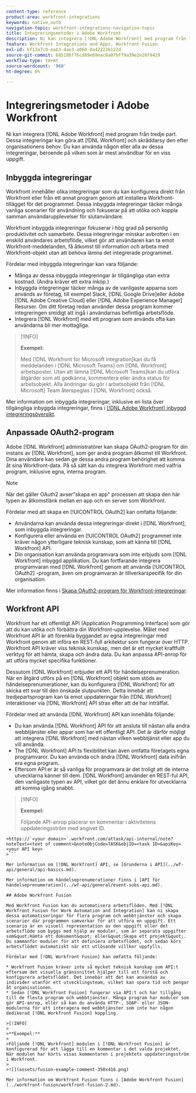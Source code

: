 ```yaml
---
content-type: reference
product-area: workfront-integrations
keywords: native,ootb
navigation-topic: workfront-integrations-navigation-topic
title: Integreringsmetoder i Adobe Workfront
description: Ni kan integrera [!DNL Adobe Workfront] med program från tredje part. Dessa integreringar kan göra att [!DNL Workfront] och skräddarsy den efter organisationens behov. Du kan använda någon eller alla av dessa integreringar, beroende på vilken som är mest användbar för en viss uppgift.
feature: Workfront Integrations and Apps, Workfront Fusion
exl-id: bf13a7c9-eab3-4ae3-a060-8a422236122d
source-git-commit: 685186f76cd89e69eac0a07bff9a39e2e28f9429
workflow-type: tm+mt
source-wordcount: '960'
ht-degree: 0%

---
```


# Integreringsmetoder i Adobe Workfront

Ni kan integrera [!DNL Adobe Workfront] med program från tredje part. Dessa integreringar kan göra att [!DNL Workfront] och skräddarsy den efter organisationens behov. Du kan använda någon eller alla av dessa integreringar, beroende på vilken som är mest användbar för en viss uppgift.

## Inbyggda integreringar

Workfront innehåller olika integreringar som du kan konfigurera direkt från Workfront eller från ett annat program genom att installera Workfront-tillägget för det programmet. Dessa inbyggda integreringar täcker många vanliga scenarier för användning och fokuserar på att utöka och koppla samman användarupplevelser för slutanvändare.

Workfront inbyggda integreringar fokuserar i hög grad på personlig produktivitet och samarbete. Dessa integreringar minskar avbrotten i en enskild användares arbetsflöde, vilket gör att användaren kan ta emot Workfront-meddelanden, få åtkomst till information och arbeta med Workfront-objekt utan att behöva lämna det integrerade programmet.

Fördelar med inbyggda integreringar kan vara följande:

* Många av dessa inbyggda integreringar är tillgängliga utan extra kostnad. (Andra kräver ett extra inköp.)
* Inbyggda integreringar täcker många av de vanligaste apparna som används av företag, till exempel Slack, [!DNL Google Drive]eller Adobe [!DNL Adobe Creative Cloud] eller [!DNL Adobe Experience Manager] Resurser. Om ditt företag redan använder dessa program kommer integreringen smidigt att ingå i användarnas befintliga arbetsflöde.
* Integrera [!DNL Workfront] med ett program som används ofta kan användarna bli mer mottagliga.

>[!INFO]
>
>**Exempel:**
>
>Med [!DNL Workfront for Microsoft integration]kan du få meddelanden i [!DNL Microsoft Teams] om [!DNL Workfront] arbetsposter. Utan att lämna [!DNL Microsoft Teams]kan du utföra åtgärder som att godkänna, kommentera eller ändra status för arbetsobjekt. Alla ändringar du gör i arbetsobjekt från [!DNL Microsoft] Team återspeglas i [!DNL Workfront] också.

Mer information om inbyggda integreringar, inklusive en lista över tillgängliga inbyggda integreringar, finns i [[!DNL Adobe Workfront] inbyggd integreringsöversikt](../workfront-integrations-and-apps/built-in-integrations-non-admin.md).

## Anpassade OAuth2-program

Adobe [!DNL Workfront] administratörer kan skapa OAuth2-program för din instans av [!DNL Workfront], som ger andra program åtkomst till Workfront. Dina användare kan sedan ge dessa andra program behörighet att komma åt sina Workfront-data. På så sätt kan du integrera Workfront med valfria program, inklusive egna, interna program.

>[!NOTE]
>
>När det gäller OAuth2 avser&quot;skapa en app&quot; processen att skapa den här typen av åtkomstlänk mellan en app och en server som Workfront.

Fördelar med att skapa en [!UICONTROL OAuth2] kan omfatta följande:

* Användarna kan använda dessa integreringar direkt i [!DNL Workfront], som inbyggda integreringar.
* Konfigurera eller använda en [!UICONTROL OAuth2] programmet inte kräver någon ytterligare teknisk kunskap, som att känna till [!DNL Workfront] API.
* Din organisation kan använda programvara som inte erbjuds som [!DNL Workfront] inbyggd applikation. Du kan fortfarande integrera programvaran med [!DNL Workfront] genom att använda [!UICONTROL OAuth2] -program, även om programvaran är tillverkarspecifik för din organisation.

Mer information finns i [Skapa OAuth2-program för Workfront-integreringar](../administration-and-setup/configure-integrations/create-oauth-application.md).

## Workfront API

Workfront har ett offentligt API (Application Programming Interface) som gör att du kan utöka och förbättra din Workfront-upplevelse. Målet med Workfront API är att förenkla byggandet av egna integreringar med Workfront genom att införa en REST-full arkitektur som fungerar över HTTP. Workfront API kräver viss teknisk kunskap, men det är ett mycket kraftfullt verktyg för att hämta, skapa och ändra data. Du kan anpassa API-anrop för att utföra mycket specifika funktioner.

Dessutom [!DNL Workfront] erbjuder ett API för händelseprenumeration. När en åtgärd utförs på en [!DNL Workfront] objekt som stöds av händelseprenumerationer, kan du konfigurera [!DNL Workfront] för att skicka ett svar till den önskade slutpunkten. Detta innebär att tredjepartsprogram kan ta emot uppdateringar från [!DNL Workfront] interaktioner via [!DNL Workfront] API strax efter att de har inträffat.

Fördelar med att använda [!DNL Workfront] API kan innehålla följande:

* Du kan använda [!DNL Workfront] API för att ansluta till nästan alla andra webbtjänster eller appar som har ett offentligt API. Det är därför möjligt att integrera [!DNL Workfront] med nästan vilken webbtjänst eller app du vill använda.
* The [!DNL Workfront] API:ts flexibilitet kan även omfatta företagets egna programvaror. Du kan använda och ändra [!DNL Workfront] data inifrån era egna program.
* Eftersom API:er är så vanliga för programvara är det troligt att de interna utvecklarna känner till dem. [!DNL Workfront] använder en REST-ful API, den vanligaste typen av API, vilket gör det ännu enklare för utvecklarna att komma igång snabbt.

>[!INFO]
>
>**Exempel:**
>
>Följande API-anrop placerar en kommentar i aktivitetens uppdateringsström med angivet ID.
>
>
```
>https://`<your domain>`.workfront.com/attask/api-internal/note?noteText=<text of comment>&noteObjCode=TASK&objID=<task ID>&apiKey=<your API key>
>```

Mer information om [!DNL Workfront] API, se [Grunderna i API](../wf-api/general/api-basics.md).

Mer information om händelseprenumerationer finns i [API för händelseprenumeration](../wf-api/general/event-subs-api.md).

## Adobe Workfront Fusion

Med Workfront Fusion kan du automatisera arbetsflöden. Med [!DNL Workfront Fusion for Work Automation and Integration] kan ni skapa dessa automatiseringar för flera program och webbtjänster och skapa scenarier där programmen samverkar för att utföra en uppgift. Ett scenario är en visuell representation av den uppgift eller det arbetsflöde som byggs med hjälp av moduler, som är separata uppgifter som&quot;Hämta ett dokument&quot; eller&quot;Skapa ett projekt&quot;. Du sammanför moduler för att definiera arbetsflödet, och sedan körs arbetsflödet automatiskt när ett utlösande villkor uppfylls.

Fördelar med [!DNL Workfront Fusion] kan omfatta följande:

* Workfront Fusion kräver inte så mycket teknisk kunskap som API:t eftersom det visuella gränssnittet hjälper till att förstå och konfigurera arbetsflödet. Det innebär att det kan användas av individer utanför ett utvecklingsteam, vilket kan spara tid och pengar åt organisationen.
* Sedan [!DNL Workfront Fusion] fungerar via API:t och har tillgång till de flesta program och webbtjänster. Många program har moduler som gör API-anrop, eller så kan du använda HTTP-, SOAP- eller JSON-modulerna för att interagera med webbtjänster som inte har någon dedikerad [!DNL Workfront Fusion] koppling.

>[!INFO]
>
>**Exempel:**
>
>Följande [!DNL Workfront] modulen i [!DNL Workfront Fusion] är konfigurerad för att lägga till en kommentar i det valda projektet. När modulen har körts visas kommentaren i projektets uppdateringsström i Workfront.
>
>![](assets/fusion-example-comment-350x416.png)

Mer information om Workfront Fusion finns i [Adobe Workfront Fusion](../workfront-fusion/workfront-fusion-2.md).
